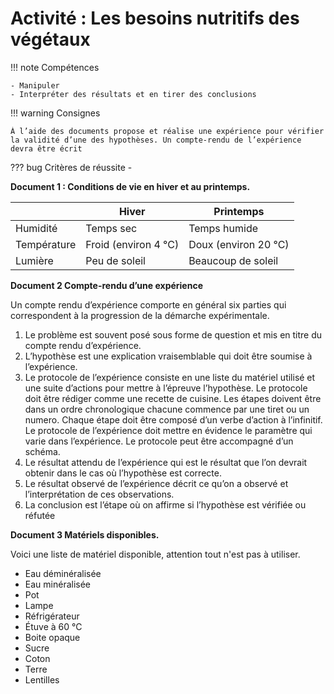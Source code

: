 # Activité : Les besoins nutritifs des végétaux

!!! note Compétences

    - Manipuler
    - Interpréter des résultats et en tirer des conclusions

!!! warning Consignes

    À l’aide des documents propose et réalise une expérience pour vérifier la validité d’une des hypothèses. Un compte-rendu de l’expérience devra être écrit
        
??? bug Critères de réussite
    - 



**Document 1 : Conditions de vie en hiver et au printemps.**

<table>
<thead>
  <tr>
    <th> 			 		</th>
    <th> 			Hiver 		</th>
    <th> 			Printemps 		</th>
  </tr>
</thead>
<tbody>
  <tr>
    <td> 			Humidité 		</td>
    <td> 			Temps 			sec 		</td>
    <td> 			Temps 			humide 		</td>
  </tr>
  <tr>
    <td> 			Température 		</td>
    <td> 			Froid 			(environ 4 °C) 		</td>
    <td> 			Doux 			(environ 20 °C) 		</td>
  </tr>
  <tr>
    <td> 			Lumière 		</td>
    <td> 			Peu 			de soleil 		</td>
    <td> 			Beaucoup 			de soleil 		</td>
  </tr>
</tbody>
</table>

**Document 2 Compte-rendu d’une expérience**

Un compte rendu d’expérience comporte en général six parties qui correspondent à la progression de la démarche expérimentale.
    
1. Le problème est souvent posé sous forme de question et mis en titre du compte rendu d’expérience.
2. L’hypothèse est une explication vraisemblable qui doit être soumise à l’expérience.
3. Le protocole de l’expérience consiste en une liste du matériel utilisé et une suite d’actions pour mettre à l’épreuve l’hypothèse. 
    Le protocole doit être rédiger comme une recette de cuisine. Les étapes doivent être dans un ordre chronologique chacune commence par une tiret ou un numero.
    Chaque étape doit être composé d’un verbe d’action à l’infinitif.
    Le protocole de l’expérience doit mettre en évidence le paramètre qui varie dans l’expérience. Le protocole peut être accompagné d’un schéma.
4. Le résultat attendu de l’expérience qui est le résultat que l’on devrait obtenir dans le cas où l’hypothèse est correcte.
5. Le résultat observé de l’expérience décrit ce qu’on a observé et l’interprétation de ces observations.
6. La conclusion est l’étape où on affirme si l’hypothèse est vérifiée ou réfutée

**Document 3 Matériels disponibles.**

Voici une liste de matériel disponible, attention tout n'est pas à utiliser.

- Eau déminéralisée
- Eau minéralisée
- Pot
- Lampe
- Réfrigérateur
- Étuve à 60 °C
- Boite opaque
- Sucre
- Coton
- Terre
- Lentilles


